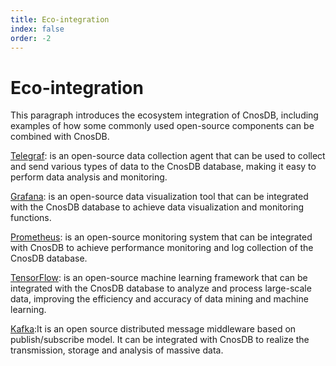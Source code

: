 ```yaml
---
title: Eco-integration
index: false
order: -2
---
```


# Eco-integration

This paragraph introduces the ecosystem integration of CnosDB, including examples of how some commonly used open-source components can be combined with CnosDB.

[Telegraf](./collect/telegraf): is an open-source data collection agent that can be used to collect and send various types of data to the CnosDB database, making it easy to perform data analysis and monitoring.

[Grafana](./visualization/grafana): is an open-source data visualization tool that can be integrated with the CnosDB database to achieve data visualization and monitoring functions.

[Prometheus](./collect/prometheus): is an open-source monitoring system that can be integrated with CnosDB to achieve performance monitoring and log collection of the CnosDB database.

[TensorFlow](./ml/tensorflow): is an open-source machine learning framework that can be integrated with the CnosDB database to analyze and process large-scale data, improving the efficiency and accuracy of data mining and machine learning.

[Kafka](./middleware/kafka):It is an open source distributed message middleware based on publish/subscribe model. It can be integrated with CnosDB to realize the transmission, storage and analysis of massive data.

